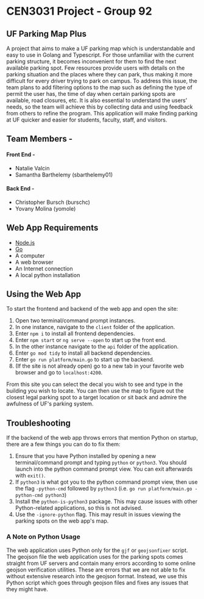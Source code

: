 # CEN3031 Project - Group 92
## UF Parking Map Plus
A project that aims to make a UF parking map which is understandable and easy to use in Golang and Typescript. For those unfamiliar with the current parking structure, it becomes inconvenient for them to find the next available parking spot. Few resources provide users with details on the parking situation and the places where they can park, thus making it more difficult for every driver trying to park on campus. To address this issue, the team plans to add filtering options to the map such as defining the type of permit the user has, the time of day when certain parking spots are available, road closures, etc. It is also essential to understand the users’ needs, so the team will achieve this by collecting data and using feedback from others to refine the program. This application will make finding parking at UF quicker and easier for students, faculty, staff, and visitors.


## Team Members - 
#### Front End - 
- Natalie Valcin
- Samantha Barthelemy (sbarthelemy01)
#### Back End - 
- Christopher Bursch (burschc)
- Yovany Molina (yomole)

## Web App Requirements
- [Node.js](https://nodejs.org/en)
- [Go](https://go.dev/)
- A computer
- A web browser
- An Internet connection
- A local python installation

## Using the Web App
To start the frontend and backend of the web app and open the site:
1. Open two terminal/command prompt instances.
2. In one instance, navigate to the `client` folder of the application.
3. Enter `npm i` to install all frontend dependencies.
4. Enter `npm start` or `ng serve --open` to start up the front end.
5. In the other instance navigate to the `api` folder of the application.
6. Enter `go mod tidy` to install all backend dependencies.
7. Enter `go run platform/main.go` to start up the backend.
8. (If the site is not already open) go to a new tab in your favorite web browser and go to `localhost:4200`.

From this site you can select the decal you wish to see and type in the building you wish to locate. You can then use the map to figure out the closest legal parking spot to a target location or sit back and admire the awfulness of UF's parking system.

## Troubleshooting
If the backend of the web app throws errors that mention Python on startup, there are a few things you can do to fix them:
1. Ensure that you have Python installed by opening a new terminal/command prompt and typing `python` or `python3`. You should launch into the python command prompt view. You can exit afterwards with `exit()`.
2. If `python3` is what got you to the python command prompt view, then use the flag `-python-cmd` followed by `python3` (i.e. `go run platform/main.go -python-cmd python3`)
3. Install the `python-is-python3` package. This may cause issues with other Python-related applications, so this is not advised.
4. Use the `-ignore-python` flag. This may result in issues viewing the parking spots on the web app's map.

### A Note on Python Usage
The web application uses Python only for the `gjf` or `geojsonfixer` script. The geojson file the web application uses for the parking spots comes straight from UF servers and contain many errors according to some online geojson verification utilities. These are errors that we are not able to fix without extensive research into the geojson format. Instead, we use this Python script which goes through geojson files and fixes any issues that they might have.
